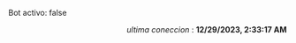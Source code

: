 <p>Bot activo: false</p>
<p align="right"><i>ultima coneccion</i> : <b>12/29/2023, 2:33:17 AM</b></p>

